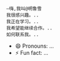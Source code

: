     –嗨,我叫@明鲁雪
    我很感兴趣。..
    我正在学习。..
    我希望能继续合作。..
    如何联系我。..
   - 😄 Pronouns: ...
  - ⚡ Fun fact: ...

<!---
明鲁雪/明鲁雪是一个专门的椭圆式液晶存储库,因为它的"可读性"(这个文件)出现在你的JUUEB配置文件上。
您可以点击预览链接查看您的更改。
--->
